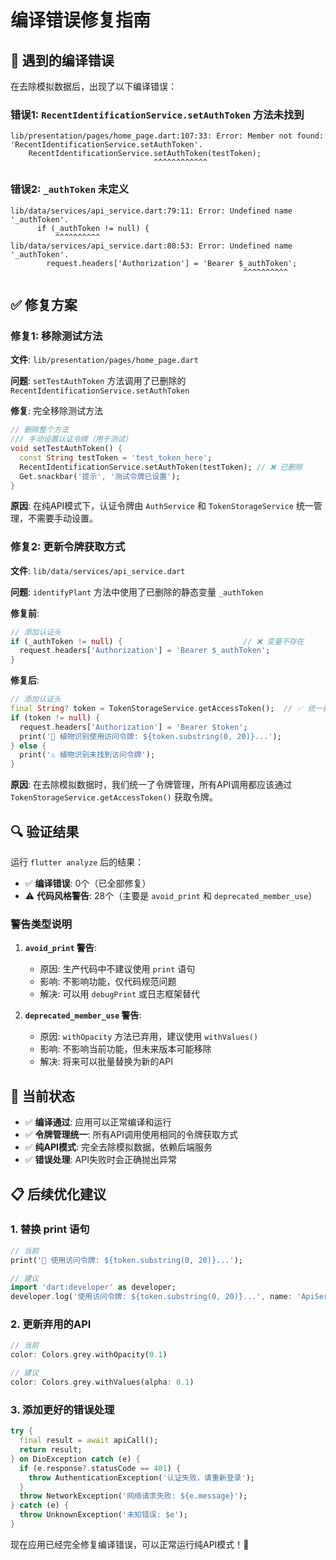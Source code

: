 # 编译错误修复指南

## 🐛 遇到的编译错误

在去除模拟数据后，出现了以下编译错误：

### 错误1: `RecentIdentificationService.setAuthToken` 方法未找到
```
lib/presentation/pages/home_page.dart:107:33: Error: Member not found: 'RecentIdentificationService.setAuthToken'.
    RecentIdentificationService.setAuthToken(testToken);
                                ^^^^^^^^^^^^
```

### 错误2: `_authToken` 未定义
```
lib/data/services/api_service.dart:79:11: Error: Undefined name '_authToken'.
      if (_authToken != null) {
          ^^^^^^^^^^
lib/data/services/api_service.dart:80:53: Error: Undefined name '_authToken'.
        request.headers['Authorization'] = 'Bearer $_authToken';
                                                    ^^^^^^^^^^
```

## ✅ 修复方案

### 修复1: 移除测试方法
**文件**: `lib/presentation/pages/home_page.dart`

**问题**: `setTestAuthToken` 方法调用了已删除的 `RecentIdentificationService.setAuthToken`

**修复**: 完全移除测试方法
```dart
// 删除整个方法
/// 手动设置认证令牌（用于测试）
void setTestAuthToken() {
  const String testToken = 'test_token_here';
  RecentIdentificationService.setAuthToken(testToken); // ❌ 已删除
  Get.snackbar('提示', '测试令牌已设置');
}
```

**原因**: 在纯API模式下，认证令牌由 `AuthService` 和 `TokenStorageService` 统一管理，不需要手动设置。

### 修复2: 更新令牌获取方式
**文件**: `lib/data/services/api_service.dart`

**问题**: `identifyPlant` 方法中使用了已删除的静态变量 `_authToken`

**修复前**:
```dart
// 添加认证头
if (_authToken != null) {                           // ❌ 变量不存在
  request.headers['Authorization'] = 'Bearer $_authToken';
}
```

**修复后**:
```dart
// 添加认证头
final String? token = TokenStorageService.getAccessToken();  // ✅ 统一获取令牌
if (token != null) {
  request.headers['Authorization'] = 'Bearer $token';
  print('🔑 植物识别使用访问令牌: ${token.substring(0, 20)}...');
} else {
  print('⚠️ 植物识别未找到访问令牌');
}
```

**原因**: 在去除模拟数据时，我们统一了令牌管理，所有API调用都应该通过 `TokenStorageService.getAccessToken()` 获取令牌。

## 🔍 验证结果

运行 `flutter analyze` 后的结果：
- ✅ **编译错误**: 0个（已全部修复）
- ⚠️ **代码风格警告**: 28个（主要是 `avoid_print` 和 `deprecated_member_use`）

### 警告类型说明

1. **`avoid_print` 警告**: 
   - 原因: 生产代码中不建议使用 `print` 语句
   - 影响: 不影响功能，仅代码规范问题
   - 解决: 可以用 `debugPrint` 或日志框架替代

2. **`deprecated_member_use` 警告**:
   - 原因: `withOpacity` 方法已弃用，建议使用 `withValues()`
   - 影响: 不影响当前功能，但未来版本可能移除
   - 解决: 将来可以批量替换为新的API

## 🚀 当前状态

- ✅ **编译通过**: 应用可以正常编译和运行
- ✅ **令牌管理统一**: 所有API调用使用相同的令牌获取方式
- ✅ **纯API模式**: 完全去除模拟数据，依赖后端服务
- ✅ **错误处理**: API失败时会正确抛出异常

## 📋 后续优化建议

### 1. 替换 print 语句
```dart
// 当前
print('🔑 使用访问令牌: ${token.substring(0, 20)}...');

// 建议
import 'dart:developer' as developer;
developer.log('使用访问令牌: ${token.substring(0, 20)}...', name: 'ApiService');
```

### 2. 更新弃用的API
```dart
// 当前
color: Colors.grey.withOpacity(0.1)

// 建议  
color: Colors.grey.withValues(alpha: 0.1)
```

### 3. 添加更好的错误处理
```dart
try {
  final result = await apiCall();
  return result;
} on DioException catch (e) {
  if (e.response?.statusCode == 401) {
    throw AuthenticationException('认证失败，请重新登录');
  }
  throw NetworkException('网络请求失败: ${e.message}');
} catch (e) {
  throw UnknownException('未知错误: $e');
}
```

现在应用已经完全修复编译错误，可以正常运行纯API模式！🎉
